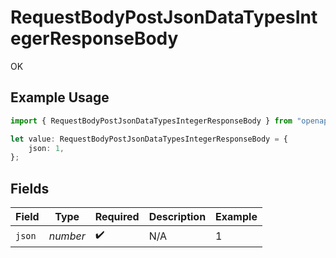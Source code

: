 # RequestBodyPostJsonDataTypesIntegerResponseBody

OK

## Example Usage

```typescript
import { RequestBodyPostJsonDataTypesIntegerResponseBody } from "openapi/sdk/models/operations";

let value: RequestBodyPostJsonDataTypesIntegerResponseBody = {
    json: 1,
};
```

## Fields

| Field              | Type               | Required           | Description        | Example            |
| ------------------ | ------------------ | ------------------ | ------------------ | ------------------ |
| `json`             | *number*           | :heavy_check_mark: | N/A                | 1                  |